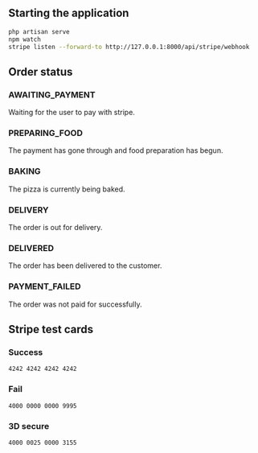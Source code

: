 ## Starting the application
```bash
php artisan serve 
npm watch
stripe listen --forward-to http://127.0.0.1:8000/api/stripe/webhook
```

## Order status
### AWAITING_PAYMENT
Waiting for the user to pay with stripe.

### PREPARING_FOOD
The payment has gone through and food preparation has begun.

### BAKING
The pizza is currently being baked.

### DELIVERY
The order is out for delivery.

### DELIVERED
The order has been delivered to the customer.

### PAYMENT_FAILED
The order was not paid for successfully.

## Stripe test cards
### Success
`4242 4242 4242 4242`

### Fail
`4000 0000 0000 9995`

### 3D secure
`4000 0025 0000 3155`
